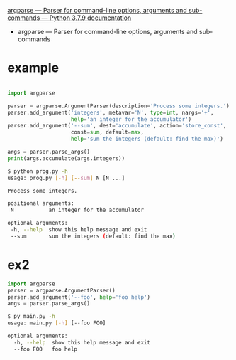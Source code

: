 [argparse — Parser for command-line options, arguments and sub-commands — Python 3.7.9 documentation](https://docs.python.org/3.7/library/argparse.html#module-argparse)

- argparse — Parser for command-line options, arguments and sub-commands

# example

```py

import argparse

parser = argparse.ArgumentParser(description='Process some integers.')
parser.add_argument('integers', metavar='N', type=int, nargs='+',
                    help='an integer for the accumulator')
parser.add_argument('--sum', dest='accumulate', action='store_const',
                    const=sum, default=max,
                    help='sum the integers (default: find the max)')

args = parser.parse_args()
print(args.accumulate(args.integers))

```

```sh
$ python prog.py -h
usage: prog.py [-h] [--sum] N [N ...]

Process some integers.

positional arguments:
 N           an integer for the accumulator

optional arguments:
 -h, --help  show this help message and exit
 --sum       sum the integers (default: find the max)

```


# ex2

```py
import argparse
parser = argparse.ArgumentParser()
parser.add_argument('--foo', help='foo help')
args = parser.parse_args()
```

```sh
$ py main.py -h
usage: main.py [-h] [--foo FOO]

optional arguments:
  -h, --help  show this help message and exit
  --foo FOO   foo help
```





